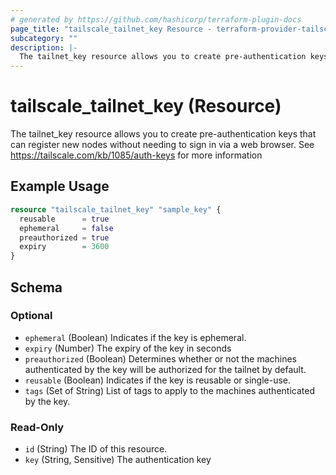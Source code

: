 ```yaml
---
# generated by https://github.com/hashicorp/terraform-plugin-docs
page_title: "tailscale_tailnet_key Resource - terraform-provider-tailscale"
subcategory: ""
description: |-
  The tailnet_key resource allows you to create pre-authentication keys that can register new nodes without needing to sign in via a web browser. See https://tailscale.com/kb/1085/auth-keys for more information
---
```


# tailscale_tailnet_key (Resource)

The tailnet_key resource allows you to create pre-authentication keys that can register new nodes without needing to sign in via a web browser. See https://tailscale.com/kb/1085/auth-keys for more information

## Example Usage

```terraform
resource "tailscale_tailnet_key" "sample_key" {
  reusable      = true
  ephemeral     = false
  preauthorized = true
  expiry        = 3600
}
```

<!-- schema generated by tfplugindocs -->
## Schema

### Optional

- `ephemeral` (Boolean) Indicates if the key is ephemeral.
- `expiry` (Number) The expiry of the key in seconds
- `preauthorized` (Boolean) Determines whether or not the machines authenticated by the key will be authorized for the tailnet by default.
- `reusable` (Boolean) Indicates if the key is reusable or single-use.
- `tags` (Set of String) List of tags to apply to the machines authenticated by the key.

### Read-Only

- `id` (String) The ID of this resource.
- `key` (String, Sensitive) The authentication key


